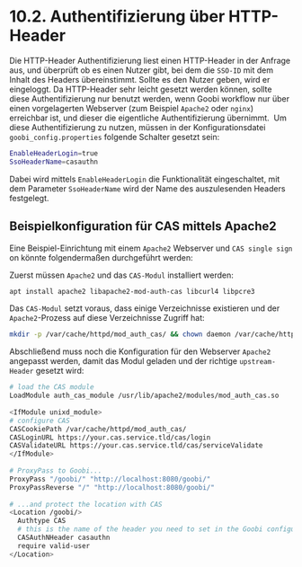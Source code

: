 # 10.2. Authentifizierung über HTTP-Header

Die HTTP-Header Authentifizierung liest einen HTTP-Header in der Anfrage aus, und überprüft ob es einen Nutzer gibt, bei dem die `SSO-ID` mit dem Inhalt des Headers übereinstimmt. Sollte es den Nutzer geben, wird er eingeloggt. Da HTTP-Header sehr leicht gesetzt werden können, sollte diese Authentifizierung nur benutzt werden, wenn Goobi workflow nur über einen vorgelagerten Webserver \(zum Beispiel `Apache2` oder `nginx`\) erreichbar ist, und dieser die eigentliche Authentifizierung übernimmt. ​ Um diese Authentifizierung zu nutzen, müssen in der Konfigurationsdatei `goobi_config.properties` folgende Schalter gesetzt sein: ​

```bash
EnableHeaderLogin=true
SsoHeaderName=casauthn
```

​Dabei wird mittels `EnableHeaderLogin` die Funktionalität eingeschaltet, mit dem Parameter `SsoHeaderName` wird der Name des auszulesenden Headers festgelegt. ​ 

## Beispielkonfiguration für CAS mittels Apache2

Eine Beispiel-Einrichtung mit einem `Apache2` Webserver und `CAS single sign` on könnte folgendermaßen durchgeführt werden: ​ 

Zuerst müssen `Apache2` und das `CAS-Modul` installiert werden: ​

```bash
apt install apache2 libapache2-mod-auth-cas libcurl4 libpcre3
```

Das `CAS-Modul` setzt voraus, dass einige Verzeichnisse existieren und der `Apache2`-Prozess auf diese Verzeichnisse Zugriff hat: ​

```bash
mkdir -p /var/cache/httpd/mod_auth_cas/ && chown daemon /var/cache/httpd/mod_auth_cas/
```

​Abschließend muss noch die Konfiguration für den Webserver `Apache2` angepasst werden, damit das Modul geladen und der richtige `upstream-Header` gesetzt wird: ​

```bash
# load the CAS module
LoadModule auth_cas_module /usr/lib/apache2/modules/mod_auth_cas.so
​
<IfModule unixd_module>
# configure CAS
CASCookiePath /var/cache/httpd/mod_auth_cas/
CASLoginURL https://your.cas.service.tld/cas/login
CASValidateURL https://your.cas.service.tld/cas/serviceValidate
</IfModule>
​
# ProxyPass to Goobi...
ProxyPass "/goobi/" "http://localhost:8080/goobi/"
ProxyPassReverse "/" "http://localhost:8080/goobi/"
​
# ...and protect the location with CAS
<Location /goobi/>
  Authtype CAS 
  # this is the name of the header you need to set in the Goobi configuration
  CASAuthNHeader casauthn
  require valid-user
</Location>
```

